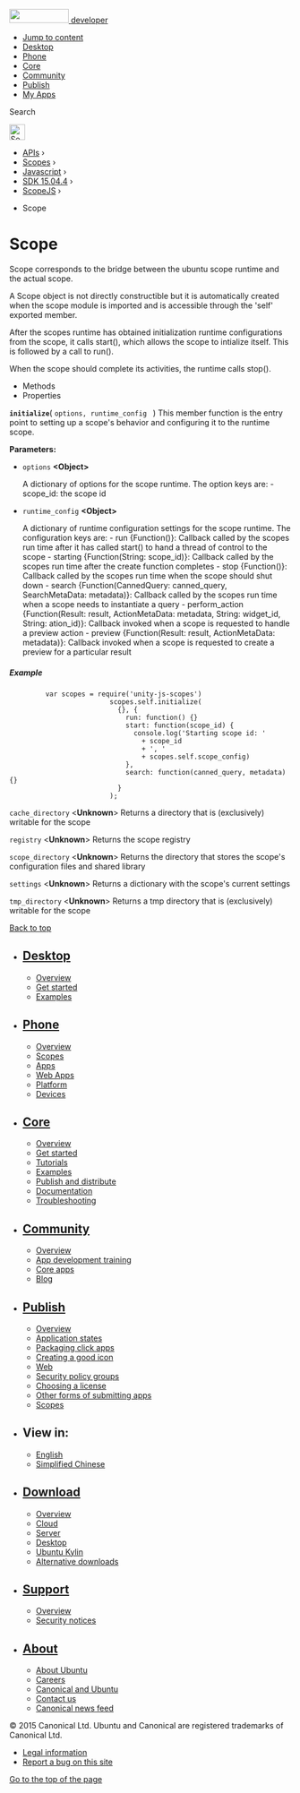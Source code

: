 <a href="https://developer.ubuntu.com/" class="logo-ubuntu"><img src="https://developer.ubuntu.com/assets/sites/ubuntu/latest/u/img/logos/logo-ubuntu-orange.svg" width="106" height="25" /> <span>developer</span></a>

-   [Jump to content](index.html#main-content)
-   [Desktop](https://developer.ubuntu.com/en/desktop/)
-   [Phone](https://developer.ubuntu.com/en/phone/)
-   [Core](https://developer.ubuntu.com/core)
-   [Community](https://developer.ubuntu.com/en/community/)
-   [Publish](https://developer.ubuntu.com/en/publish/)
-   [My Apps](https://myapps.developer.ubuntu.com/)

Search

<img src="https://developer.ubuntu.com/assets/sites/ubuntu/latest/u/img/search-white.svg" alt="Search" height="28" />

-   [APIs](../../../../index.html) ›
-   [Scopes](../../../index.html) ›
-   [Javascript](../../index.html) ›
-   [SDK 15.04.4](../index.html) ›
-   [ScopeJS](../ScopeJS/index.html) ›

<!-- -->

-   Scope

Scope
=====

Scope corresponds to the bridge between the ubuntu scope runtime and the actual scope.

A Scope object is not directly constructible but it is automatically created when the scope module is imported and is accessible through the 'self' exported member.

After the scopes runtime has obtained initialization runtime configurations from the scope, it calls start(), which allows the scope to intialize itself. This is followed by a call to run().

When the scope should complete its activities, the runtime calls stop().

-   Methods
-   Properties

<span id="initialize"></span>
**`initialize`**( `options, runtime_config ` )
This member function is the entry point to setting up a scope's behavior and configuring it to the runtime scope.

**Parameters:**
-   `options` **&lt;Object&gt;**

    A dictionary of options for the scope runtime. The option keys are: - scope\_id: the scope id

-   `runtime_config` **&lt;Object&gt;**

    A dictionary of runtime configuration settings for the scope runtime. The configuration keys are: - run {Function()}: Callback called by the scopes run time after it has called start() to hand a thread of control to the scope - starting {Function(String: scope\_id)}: Callback called by the scopes run time after the create function completes - stop {Function()}: Callback called by the scopes run time when the scope should shut down - search {Function(CannedQuery: canned\_query, SearchMetaData: metadata)}: Callback called by the scopes run time when a scope needs to instantiate a query - perform\_action {Function(Result: result, ActionMetaData: metadata, String: widget\_id, String: ation\_id)}: Callback invoked when a scope is requested to handle a preview action - preview {Function(Result: result, ActionMetaData: metadata)}: Callback invoked when a scope is requested to create a preview for a particular result

##### Example

``` code
         var scopes = require('unity-js-scopes')
                         scopes.self.initialize(
                           {}, {
                             run: function() {}
                             start: function(scope_id) {
                               console.log('Starting scope id: '
                                 + scope_id
                                 + ', '
                                 + scopes.self.scope_config)
                             },
                             search: function(canned_query, metadata) {}
                           }
                         );
```

<span id="cache_directory"></span>
`cache_directory` &lt;**Unknown**&gt;
Returns a directory that is (exclusively) writable for the scope

<span id="registry"></span>
`registry` &lt;**Unknown**&gt;
Returns the scope registry

<span id="scope_directory"></span>
`scope_directory` &lt;**Unknown**&gt;
Returns the directory that stores the scope's configuration files and shared library

<span id="settings"></span>
`settings` &lt;**Unknown**&gt;
Returns a dictionary with the scope's current settings

<span id="tmp_directory"></span>
`tmp_directory` &lt;**Unknown**&gt;
Returns a tmp directory that is (exclusively) writable for the scope

[Back to top](index.html#)

-   [Desktop](https://developer.ubuntu.com/en/desktop/)
    ---------------------------------------------------

    -   [Overview](https://developer.ubuntu.com/en/desktop/)
    -   [Get started](http://snapcraft.io/?utm_source=developer.ubuntu.com&utm_medium=devportal&utm_term=snaps%20snapcraft%20desktop&utm_content=menu&utm_campaign=duc_snappers)
    -   [Examples](https://github.com/ubuntu/snappy-playpen)

-   [Phone](https://developer.ubuntu.com/en/phone/)
    -----------------------------------------------

    -   [Overview](https://developer.ubuntu.com/en/phone/)
    -   [Scopes](https://developer.ubuntu.com/en/phone/scopes/)
    -   [Apps](https://developer.ubuntu.com/en/phone/apps/)
    -   [Web Apps](https://developer.ubuntu.com/en/phone/web/)
    -   [Platform](https://developer.ubuntu.com/en/phone/platform/)
    -   [Devices](https://developer.ubuntu.com/en/phone/devices/)

-   [Core](https://developer.ubuntu.com/core)
    -----------------------------------------

    -   [Overview](https://developer.ubuntu.com/core)
    -   [Get started](https://developer.ubuntu.com/core/get-started)
    -   [Tutorials](https://developer.ubuntu.com/core/tutorials)
    -   [Examples](https://developer.ubuntu.com/core/examples)
    -   [Publish and distribute](https://developer.ubuntu.com/core/publish-and-distribute)
    -   [Documentation](https://developer.ubuntu.com/core/documentation)
    -   [Troubleshooting](https://developer.ubuntu.com/core/troubleshooting)

-   [Community](https://developer.ubuntu.com/en/community/)
    -------------------------------------------------------

    -   [Overview](https://developer.ubuntu.com/en/community/)
    -   [App development training](https://developer.ubuntu.com/en/community/training/)
    -   [Core apps](https://developer.ubuntu.com/en/community/core-apps/)
    -   [Blog](https://developer.ubuntu.com/en/community/blog/)

-   [Publish](https://developer.ubuntu.com/en/publish/)
    ---------------------------------------------------

    -   [Overview](https://developer.ubuntu.com/en/publish/)
    -   [Application states](https://developer.ubuntu.com/en/publish/application-states/)
    -   [Packaging click apps](https://developer.ubuntu.com/en/publish/packaging-click-apps/)
    -   [Creating a good icon](https://developer.ubuntu.com/en/publish/creating-a-good-icon/)
    -   [Web](https://developer.ubuntu.com/en/publish/web/)
    -   [Security policy groups](https://developer.ubuntu.com/en/publish/security-policy-groups/)
    -   [Choosing a license](https://developer.ubuntu.com/en/publish/choosing-a-license/)
    -   [Other forms of submitting apps](https://developer.ubuntu.com/en/publish/other-forms-of-submitting-apps/)
    -   [Scopes](https://developer.ubuntu.com/en/publish/scopes/)

-   View in:
    --------

    -   [English](index.html "Change to language: English")
    -   [Simplified Chinese](index.html "Change to language: Simplified Chinese")

-   [Download](http://ubuntu.com/download/)
    ---------------------------------------

    -   [Overview](http://ubuntu.com/download)
    -   [Cloud](http://ubuntu.com/download/cloud)
    -   [Server](http://ubuntu.com/download/server)
    -   [Desktop](http://ubuntu.com/download/desktop)
    -   [Ubuntu Kylin](http://ubuntu.com/download/ubuntu-kylin)
    -   [Alternative downloads](http://ubuntu.com/download/alternative-downloads)

-   [Support](http://ubuntu.com/support/)
    -------------------------------------

    -   [Overview](http://ubuntu.com/support)
    -   [Security notices](http://www.ubuntu.com/usn/)

-   [About](http://ubuntu.com/about/)
    ---------------------------------

    -   [About Ubuntu](http://ubuntu.com/about/about-ubuntu)
    -   [Careers](http://www.canonical.com/careers)
    -   [Canonical and Ubuntu](http://ubuntu.com/about/canonical-and-ubuntu)
    -   [Contact us](http://ubuntu.com/about/contact-us)
    -   [Canonical news feed](http://insights.ubuntu.com/feed/)

© 2015 Canonical Ltd. Ubuntu and Canonical are registered trademarks of Canonical Ltd.

-   [Legal information](http://www.ubuntu.com/legal)
-   [Report a bug on this site](https://bugs.launchpad.net/developer-ubuntu-com/)

<span class="accessibility-aid">[Go to the top of the page](index.html#)</span>
